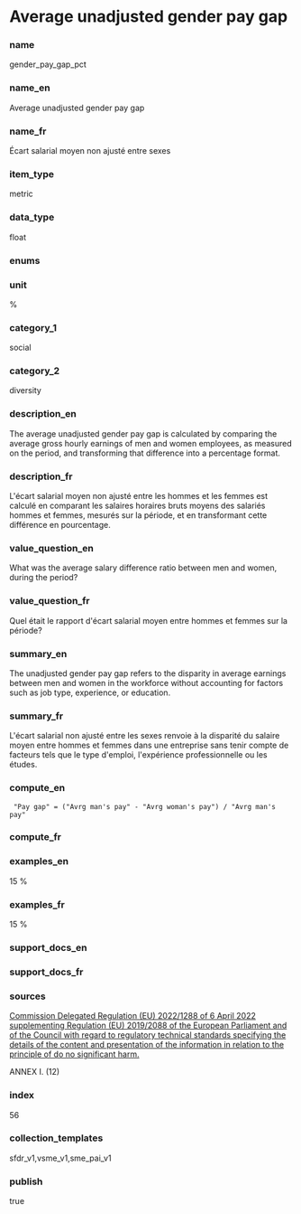# Average unadjusted gender pay gap

### name

gender_pay_gap_pct

### name_en

Average unadjusted gender pay gap

### name_fr

Écart salarial moyen non ajusté entre sexes

### item_type

metric

### data_type

float

### enums



### unit

%

### category_1

social

### category_2

diversity

### description_en


The average unadjusted gender pay gap is calculated by comparing the average gross hourly earnings
of men and women employees, as measured on the period, and transforming that difference into a
percentage format.


### description_fr


L'écart salarial moyen non ajusté entre les hommes et les femmes est calculé en comparant les
salaires horaires bruts moyens des salariés hommes et femmes, mesurés sur la période, et en
transformant cette différence en pourcentage.


### value_question_en

What was the average salary difference ratio between men and women,
during the period? 

### value_question_fr

Quel était le rapport d'écart salarial moyen entre hommes et femmes sur
la période?

### summary_en

The unadjusted gender pay gap refers to the disparity in
average earnings between men and women in the workforce without accounting for
factors such as job type, experience, or education.

### summary_fr

L'écart salarial non ajusté entre les sexes renvoie à la
disparité du salaire moyen entre hommes et femmes dans une entreprise sans
tenir compte de facteurs tels que le type d'emploi, l'expérience
professionnelle ou les études.

### compute_en


` "Pay gap" = ("Avrg man's pay" - "Avrg woman's pay") / "Avrg man's pay"`


### compute_fr



### examples_en

15 %

### examples_fr

15 %

### support_docs_en



### support_docs_fr



### sources


[Commission Delegated Regulation (EU) 2022/1288 of 6 April 2022 supplementing
Regulation (EU) 2019/2088 of the European Parliament and of the Council with
regard to regulatory technical standards specifying the details of the content
and presentation of the information in relation to the principle of do no
significant harm.](https://ec.europa.eu/transparency/documents-register/detail?ref=C(2022)1931&lang=en)  

ANNEX I. (12)
            
### index

56

### collection_templates

sfdr_v1,vsme_v1,sme_pai_v1

### publish

true

